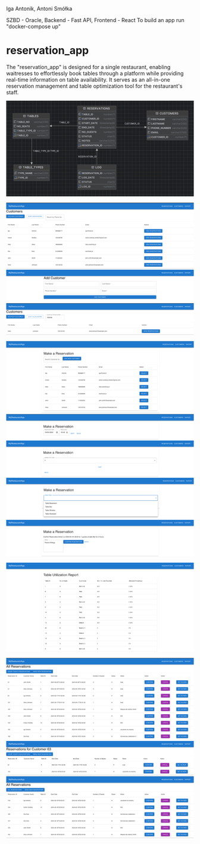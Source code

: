 Iga Antonik, Antoni Smółka

SZBD - Oracle, Backend - Fast API, Frontend - React 
To build an app run "docker-compose up"

# reservation_app
 The "reservation_app" is designed for a single restaurant, enabling waitresses to effortlessly book tables through a platform while providing real-time information on table availability. It serves as an all-in-one reservation management and table optimization tool for the restaurant's staff.

![alt text](./img/schema2.png)


![alt text](./img/customers.png)
![alt text](./img/customers_add.png)
![alt text](./img/customers_search.png)

![alt text](./img/reservation_make.png)
![alt text](./img/reservation_make_date.png)
![alt text](./img/reservation_make_no_guests.png)
![alt text](./img/reservation_make_available_table.png)
![alt text](./img/reservation_make_confirm.png)

![alt text](./img/raport.png)

![alt text](./img/reservations_all.png)
![alt text](./img/reservations_customers.png)
![alt text](./img/reservations_today.png)



